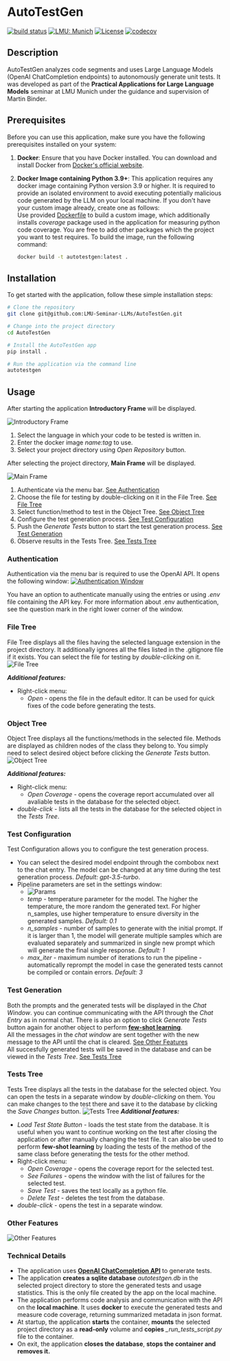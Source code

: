 # AutoTestGen

[![build status](https://github.com/LMU-Seminar-LLMs/AutoTestGen/actions/workflows/main.yml/badge.svg)](https://github.com/LMU-Seminar-LLMs/AutoTestGen/actions/workflows/main.yml)
[![LMU: Munich](https://img.shields.io/badge/LMU-Munich-009440.svg)](https://www.en.statistik.uni-muenchen.de/index.html)
[![License](https://img.shields.io/badge/License-MIT-blue.svg)](https://opensource.org/licenses/MIT)
[![codecov](https://codecov.io/gh/Noza23/AutoTestGen/graph/badge.svg?token=Dv77ecKOmO)](https://codecov.io/gh/Noza23/AutoTestGen)

## Description

AutoTestGen analyzes code segments and uses Large Language Models (OpenAI ChatCompletion endpoints) to autonomously generate unit tests. It was developed as part of the **Practical Applications for Large Language Models** seminar at LMU Munich under the guidance and supervision of Martin Binder.

## Prerequisites

Before you can use this application, make sure you have the following prerequisites installed on your system:

1. **Docker**: Ensure that you have Docker installed. You can download and install Docker from [Docker's official website](https://www.docker.com/get-started).

2. **Docker Image containing Python 3.9+**: This application requires any docker image containing Python version 3.9 or higher. It is required to provide an isolated environment to avoid executing potentially malicious code generated by the LLM on your local machine.
If you don't have your custom image already, create one as follows:  
    Use provided [Dockerfile](./Dockerfile) to build a custom image, which additionally installs *coverage* package used in the application for measuring python code coverage. You are free to add other packages which the project you want to test requires. To build the image, run the following command: 
    ```sh
    docker build -t autotestgen:latest .
    ```

## Installation
To get started with the application, follow these simple installation steps:
```sh
# Clone the repository
git clone git@github.com:LMU-Seminar-LLMs/AutoTestGen.git

# Change into the project directory
cd AutoTestGen

# Install the AutoTestGen app
pip install .

# Run the application via the command line
autotestgen
```

## Usage

After starting the application **Introductory Frame** will be displayed.

![Introductory Frame](./assets/IntroFrame.png)
1. Select the language in which your code to be tested is written in.
2. Enter the docker image *name:tag* to use.
3. Select your project directory using *Open Repository* button.

After selecting the project directory, **Main Frame** will be displayed.

![Main Frame](./assets/MainFrame.png)
1. Authenticate via the menu bar. [See Authentication](#authentication)
2. Choose the file for testing by double-clicking on it in the File Tree. [See File Tree](#file-tree)
3. Select function/method to test in the Object Tree. [See Object Tree](#object-tree)
4. Configure the test generation process. [See Test Configuration](#test-configuration)
5. Push the *Generate Tests* button to start the test generation process. [See Test Generation](#test-generation)
6. Observe results in the Tests Tree. [See Tests Tree](#tests-tree)

### Authentication
Authentication via the menu bar is required to use the OpenAI API. It opens the following window:
[![Authentication Window](./assets/auth.png)](https://beta.openai.com/docs/developer-quickstart/your-api-keys)

You have an option to authenticate manually using the entries or using *.env* file containing the API key. For more information about .env authentication, see the question mark in the right lower corner of the window.

### File Tree
File Tree displays all the files having the selected language extension in the project directory. It additionally ignores all the files listed in the .gitignore file if it exists. You can select the file for testing by *double-clicking* on it.
![File Tree](./assets/filetree.png)

***Additional features:***
- Right-click menu:
    - *Open* - opens the file in the default editor. It can be used for quick fixes of the code before generating the tests.


### Object Tree
Object Tree displays all the functions/methods in the selected file. Methods are displayed as children nodes of the class they belong to. You simply need to select desired object before clicking the *Generate Tests* button.
![Object Tree](./assets/objecttree.png)

***Additional features:***
- Right-click menu:
    - *Open Coverage* - opens the coverage report accumulated over all avaliable tests in the database for the selected object.
- *double-click* - lists all the tests in the database for the selected object in the *Tests Tree*.

### Test Configuration
Test Configuration allows you to configure the test generation process.
- You can select the desired model endpoint through the combobox next to the chat entry. The model can be changed at any time during the test generation process. *Default: gpt-3.5-turbo*.
- Pipeline parameters are set in the settings window:
    - ![Params](./assets/params.png)
    - *temp* - temperature parameter for the model. The higher the temperature, the more random the generated text. For higher n_samples, use higher temperature to ensure diversity in the generated samples. *Default: 0.1*
    - *n_samples* - number of samples to generate with the initial prompt. If it is larger than 1, the model will generate multiple samples which are evaluated separately and summarized in single new prompt which will generate the final single response. *Default: 1*
    - *max_iter* - maximum number of iterations to run the pipeline - automatically reprompt the model in case the generated tests cannot be compiled or contain errors. *Default: 3*

### Test Generation
Both the prompts and the generated tests will be displayed in the *Chat Window*. you can continue communicating with the API through the *Chat Entry* as in normal chat. There is also an option to click *Generate Tests* button again for another object to perform [**few-shot learning**](https://help.openai.com/en/articles/6654000-best-practices-for-prompt-engineering-with-openai-api).  
All the messages in the *chat window* are sent together with the new message to the API until the chat is cleared. [See Other Features](#other-features)  
All succesfully generated tests will be saved in the database and can be viewed in the *Tests Tree*. [See Tests Tree](#tests-tree)

### Tests Tree
Tests Tree displays all the tests in the database for the selected object. You can open the tests in a separate window by *double-clicking* on them. You can make changes to the test there and save it to the database by clicking the *Save Changes* button.
![Tests Tree](./assets/teststree.png)
***Additional features:***
- *Load Test State Button* - loads the test state from the database. It is useful when you want to continue working on the test after closing the application or after manually changing the test file. It can also be used to perform **few-shot learning** by loading the tests of the method of the same class before generating the tests for the other method.
- Right-click menu:
    - *Open Coverage* - opens the coverage report for the selected test.
    - *See Failures* - opens the window with the list of failures for the selected test.
    - *Save Test* - saves the test locally as a python file.
    - *Delete Test* - deletes the test from the database.
- *double-click* - opens the test in a separate window.

### Other Features
![Other Features](./assets/other.png)

### Technical Details
- The application uses [**OpenAI ChatCompletion API**](https://beta.openai.com/docs/api-reference/chat) to generate tests.
- The application **creates a sqlite database** *autotestgen.db* in the selected project directory to store the generated tests and usage statistics. This is the only file created by the app on the local machine.
- The application performs code analysis and communication with the API on the **local machine**. It uses **docker** to execute the generated tests and measure code coverage, returning summarized metadata in json format.
- At startup, the application **starts** the container, **mounts** the selected project directory as a **read-only** volume and **copies** *_run_tests_script.py* file to the container.
- On exit, the application **closes the database**, **stops the container and removes it.**

